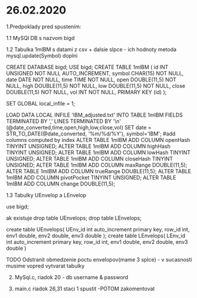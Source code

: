 26.02.2020 
=======================================================================================================================
1.Predpoklady pred spustením:

1.1 MySQl DB s nazvom bigd

1.2 Tabulka 1mIBM s datami z csv + dalsie slpce - ich hodnoty metoda mysql.update(Symbol) doplni

CREATE DATABASE bigd;
USE bigd;
CREATE TABLE 1mIBM (
id INT UNSIGNED NOT NULL AUTO_INCREMENT,
symbol CHAR(15) NOT NULL,
date DATE NOT NULL,
time TIME NOT NULL,
open DOUBLE(11,5) NOT NULL,
high DOUBLE(11,5) NOT NULL,
low  DOUBLE(11,5) NOT NULL,
close DOUBLE(11,5) NOT NULL,
vol INT NOT NULL,
PRIMARY KEY (id)
);

SET GLOBAL local_infile = 1;

LOAD DATA LOCAL INFILE 'IBM_adjusted.txt'   INTO TABLE 1mIBM FIELDS TERMINATED BY ',' LINES TERMINATED BY '\n'   (@date_converted,time,open,high,low,close,vol) SET date = STR_TO_DATE(@date_converted, '%m/%d/%Y'), symbol='IBM';
#add columns computed by index
ALTER TABLE 1mIBM ADD COLUMN openHash TINYINT UNSIGNED;
ALTER TABLE 1mIBM ADD COLUMN highHash TINYINT UNSIGNED;
ALTER TABLE 1mIBM ADD COLUMN lowHash TINYINT UNSIGNED;
ALTER TABLE 1mIBM ADD COLUMN closeHash TINYINT UNSIGNED;
ALTER TABLE 1mIBM ADD COLUMN maxRange DOUBLE(11,5);
ALTER TABLE 1mIBM ADD COLUMN trueRange DOUBLE(11,5);
ALTER TABLE 1mIBM ADD COLUMN pivotPocket TINYINT UNSIGNED;
ALTER TABLE 1mIBM ADD COLUMN change DOUBLE(11,5);


1.3 Tabulky UEnvelop a LEnvelop

use bigd;

ak existuje
drop table UEnvelops;
drop table LEnvelops;

create table UEnvelops(
UEnv_id int auto_increment primary key,
row_id int,
env1 double,
env2 double,
env3 double
);
create table LEnvelops(
LEnv_id int auto_increment primary key,
row_id int,
env1 double,
env2 double,
env3 double
)

TODO
Odstranit obmedzenie poctu envelopov(mame 3 splce) - v sucasnosti musime vopred vytvarat tabulky

2. MySql.c, riadok 20 - db username & password

3. main.c 
riadok 26,31 staci 1 spustit -POTOM zakomentovat